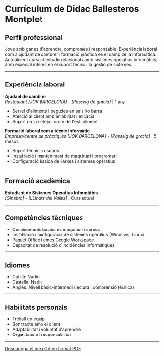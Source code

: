 # Currículum de Didac Ballesteros Montplet

## Perfil professional

Jove amb ganes d'aprendre, compromès i responsable. Experiència laboral com a ajudant de cambrer i formació pràctica en el camp de la informàtica. Actualment cursant estudis relacionats amb sistemes operatius informàtics, amb especial interès en el suport tècnic i la gestió de sistemes.

---

## Experiència laboral

**Ajudant de cambrer**  
*Restaurant [JOK BARCELONA] - [Passeig de gracia]* | 1 any  
- Servei d'aliments i begudes en sala i/o barra  
- Atenció al client amb amabilitat i eficàcia  
- Suport en la neteja i ordre de l'establiment  

**Formació laboral com a tècnic informàtic**  
*Empresa/centre de pràctiques [JOK BARCELONA] - [Passeig de gracia]* | 5 mesos  
- Suport tècnic a usuaris  
- Instal·lació i manteniment de maquinari i programari  
- Configuració bàsica de xarxes i sistemes operatius  

---

## Formació acadèmica

**Estudiant de Sistemes Operatius Informàtics**  
*[Ginebro] - [LLinars del Valles]* | Curs actual  

---

## Competències tècniques

- Coneixements bàsics de maquinari i xarxes  
- Instal·lació i configuració de sistemes operatius (Windows, Linux)  
- Paquet Office i eines Google Workspace  
- Capacitat de resolució d'incidències informàtiques  

---

## Idiomes

- Català: Nadiu  
- Castellà: Nadiu  
- Anglès: Nivell bàsic-intermedi (lectura i comprensió tècnica)  

---

## Habilitats personals

- Treball en equip  
- Bon tracte amb el client  
- Adaptabilitat i voluntat d'aprendre  
- Organització i responsabilitat  

---

[Descarrega el meu CV en format PDF](./CV_Didac_Ballesteros_Montplet.pdf)
